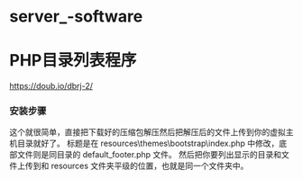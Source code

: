 # server_-software
# PHP目录列表程序
https://doub.io/dbrj-2/ 
### 安装步骤
这个就很简单，直接把下载好的压缩包解压然后把解压后的文件上传到你的虚拟主机目录就好了。
标题是在 resources\themes\bootstrap\index.php 中修改，底部文件则是同目录的 default_footer.php 文件。
然后把你要列出显示的目录和文件上传到和 resources 文件夹平级的位置，也就是同一个文件夹中。
